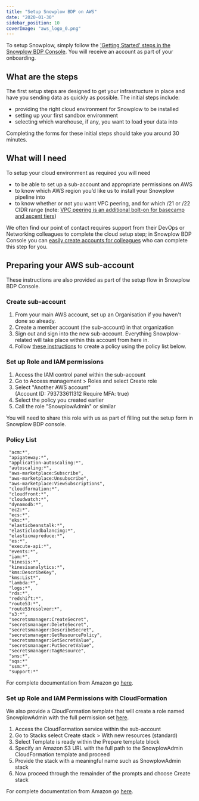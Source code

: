```yaml
---
title: "Setup Snowplow BDP on AWS"
date: "2020-01-30"
sidebar_position: 10
coverImage: "aws_logo_0.png"
---
```


To setup Snowplow, simply follow the ['Getting Started' steps in the Snowplow BDP Console](https://console.snowplowanalytics.com/getting-started). You will receive an account as part of your onboarding.

## What are the steps

The first setup steps are designed to get your infrastructure in place and have you sending data as quickly as possible. The initial steps include:

- providing the right cloud environment for Snowplow to be installed
- setting up your first sandbox environment
- selecting which warehouse, if any, you want to load your data into

Completing the forms for these initial steps should take you around 30 minutes.

## What will I need

To setup your cloud environment as required you will need

- to be able to set up a sub-account and appropriate permissions on AWS
- to know which AWS region you’d like us to install your Snowplow pipeline into
- to know whether or not you want VPC peering, and for which /21 or /22 CIDR range (note: [VPC peering is an additional bolt-on for basecamp and ascent tiers](https://snowplow.io/snowplow-bdp-product-description/#bolt-ons))

We often find our point of contact requires support from their DevOps or Networking colleagues to complete the cloud setup step; in Snowplow BDP Console you can [easily create accounts for colleagues](/docs/using-the-snowplow-console/managing-users/index.md) who can complete this step for you.

## Preparing your AWS sub-account

These instructions are also provided as part of the setup flow in Snowplow BDP Console.

### Create sub-account

1. From your main AWS account, set up an Organisation if you haven't done so already.
2. Create a member account (the sub-account) in that organization
3. Sign out and sign into the new sub-account. Everything Snowplow-related will take place within this account from here in.
4. Follow [these instructions](https://docs.aws.amazon.com/IAM/latest/UserGuide/access_policies_create-console.html#access_policies_create-start) to create a policy using the policy list below.

### Set up Role and IAM permissions

1. Access the IAM control panel within the sub-account
2. Go to Access management > Roles and select Create role
3. Select "Another AWS account"  
    (Account ID: 793733611312 Require MFA: true)
4. Select the policy you created earlier
5. Call the role "SnowplowAdmin" or similar

You will need to share this role with us as part of filling out the setup form in Snowplow BDP console.

### Policy List

```text
 "acm:*",
 "apigateway:*",
 "application-autoscaling:*",
 "autoscaling:*",
 "aws-marketplace:Subscribe",
 "aws-marketplace:Unsubscribe",
 "aws-marketplace:ViewSubscriptions",
 "cloudformation:*",
 "cloudfront:*",
 "cloudwatch:*",
 "dynamodb:*",
 "ec2:*",
 "ecs:*",
 "eks:*",
 "elasticbeanstalk:*",
 "elasticloadbalancing:*",
 "elasticmapreduce:*",
 "es:*",
 "execute-api:*",
 "events:*",
 "iam:*",
 "kinesis:*",
 "kinesisanalytics:*",
 "kms:DescribeKey",
 "kms:List*",
 "lambda:*",
 "logs:*",
 "rds:*",
 "redshift:*",
 "route53:*",
 "route53resolver:*",
 "s3:*",
 "secretsmanager:CreateSecret",
 "secretsmanager:DeleteSecret",
 "secretsmanager:DescribeSecret",
 "secretsmanager:GetResourcePolicy",
 "secretsmanager:GetSecretValue",
 "secretsmanager:PutSecretValue",
 "secretsmanager:TagResource",
 "sns:*",
 "sqs:*"
 "ssm:*",
 "support:*"
```

For complete documentation from Amazon go [here](https://docs.aws.amazon.com/organizations/latest/userguide/orgs_manage_accounts.html).

### Set up Role and IAM Permissions with **CloudFormation**

We also provide a CloudFormation template that will create a role named SnowplowAdmin with the full permission set [here](https://snowplow-hosted-assets.s3-eu-west-1.amazonaws.com/common/iam/SnowplowAdminRole_CF.yml).

1. Access the CloudFormation service within the sub-account
2. Go to Stacks select Create stack > With new resources (standard)
3. Select Template is ready within the Prepare template block
4. Specify an Amazon S3 URL with the full path to the SnowplowAdmin CloudFormation template and proceed
5. Provide the stack with a meaningful name such as SnowplowAdmin stack
6. Now proceed through the remainder of the prompts and choose Create stack

For complete documentation from Amazon go [here](https://docs.aws.amazon.com/AWSCloudFormation/latest/UserGuide/stacks.html).
